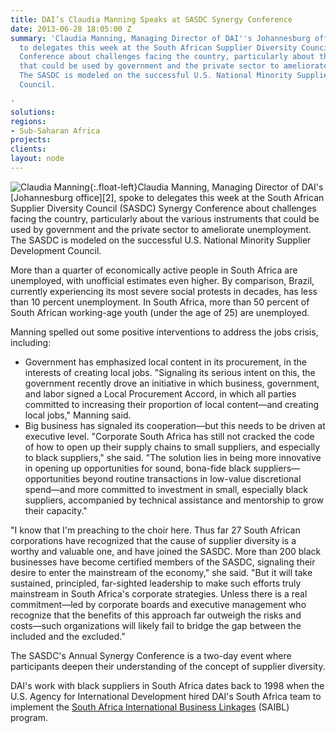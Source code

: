 ```yaml
---
title: DAI’s Claudia Manning Speaks at SASDC Synergy Conference
date: 2013-06-28 18:05:00 Z
summary: 'Claudia Manning, Managing Director of DAI''s Johannesburg office, spoke
  to delegates this week at the South African Supplier Diversity Council (SASDC) Synergy
  Conference about challenges facing the country, particularly about the various instruments
  that could be used by government and the private sector to ameliorate unemployment.
  The SASDC is modeled on the successful U.S. National Minority Supplier Development
  Council.

'
solutions: 
regions:
- Sub-Saharan Africa
projects: 
clients: 
layout: node
---
```


![Claudia Manning][1]{:.float-left}Claudia Manning, Managing Director of DAI's [Johannesburg office][2], spoke to delegates this week at the South African Supplier Diversity Council (SASDC) Synergy Conference about challenges facing the country, particularly about the various instruments that could be used by government and the private sector to ameliorate unemployment. The SASDC is modeled on the successful U.S. National Minority Supplier Development Council.

More than a quarter of economically active people in South Africa are unemployed, with unofficial estimates even higher. By comparison, Brazil, currently experiencing its most severe social protests in decades, has less than 10 percent unemployment. In South Africa, more than 50 percent of South African working-age youth (under the age of 25) are unemployed.

Manning spelled out some positive interventions to address the jobs crisis, including:

* Government has emphasized local content in its procurement, in the interests of creating local jobs. "Signaling its serious intent on this, the government recently drove an initiative in which business, government, and labor signed a Local Procurement Accord, in which all parties committed to increasing their proportion of local content—and creating local jobs," Manning said.
* Big business has signaled its cooperation—but this needs to be driven at  executive level. "Corporate South Africa has still not cracked the code of how to open up their supply chains to small suppliers, and especially to black suppliers," she said. "The solution lies in being more innovative in opening up opportunities for sound, bona-fide black suppliers—opportunities beyond routine transactions in low-value discretional spend—and more committed to investment in small, especially black suppliers, accompanied by technical assistance and mentorship to grow their capacity."

"I know that I'm preaching to the choir here. Thus far 27 South African corporations have recognized that the cause of supplier diversity is a worthy and valuable one, and have joined the SASDC. More than 200 black businesses have become certified members of the SASDC, signaling their desire to enter the mainstream of the economy," she said. "But it will take sustained, principled, far-sighted leadership to make such efforts truly mainstream in South Africa's corporate strategies. Unless there is a real commitment—led by corporate boards and executive management who recognize that the benefits of this approach far outweigh the risks and costs—such organizations will likely fail to bridge the gap between the included and the excluded."

The SASDC's Annual Synergy Conference is a two-day event where participants deepen their understanding of the concept of supplier diversity.

DAI's work with black suppliers in South Africa dates back to 1998 when the U.S. Agency for International Development hired DAI's South Africa team to implement the [South Africa International Business Linkages][3] (SAIBL) program.

[1]: https://assetify-dai.com/news/Manning.jpg
[3]: /our-work/projects/south-africa-international-business-linkages-ii-saibl-ii
